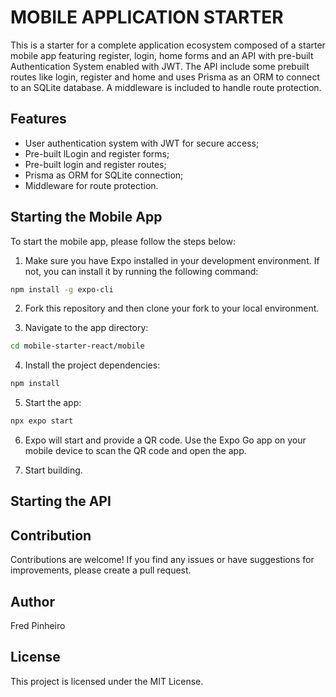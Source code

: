 # MOBILE APPLICATION STARTER

This is a starter for a complete application ecosystem composed of a starter mobile app featuring register, login, home forms and an API with pre-built Authentication System enabled with JWT. The API include some prebuilt routes like login, register and home and uses Prisma as an ORM to connect to an SQLite database. A middleware is included to handle route protection.

## Features
- User authentication system with JWT for secure access;
- Pre-built lLogin and register forms;
- Pre-built login and register routes;
- Prisma as ORM for SQLite connection;
- Middleware for route protection.

## Starting the Mobile App

To start the mobile app, please follow the steps below:

1. Make sure you have Expo installed in your development environment. If not, you can install it by running the following command:

```bash
npm install -g expo-cli
```

2. Fork this repository and then clone your fork to your local environment.

3. Navigate to the app directory:
```bash
cd mobile-starter-react/mobile
```
4. Install the project dependencies:
```bash
npm install
```
5. Start the app:
```bash
npx expo start
```
6. Expo will start and provide a QR code. Use the Expo Go app on your mobile device to scan the QR code and open the app.

6. Start building.

## Starting the API

## Contribution

Contributions are welcome! If you find any issues or have suggestions for improvements, please create a pull request.

## Author

Fred Pinheiro

## License

This project is licensed under the MIT License.